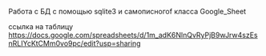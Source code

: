 Работа с БД с помощью sqlite3 и самописногоf класса Google_Sheet

ссылка на таблицу 
https://docs.google.com/spreadsheets/d/1m_adK6NlnQvRyPjB9wJrw4szEsnRLIYcKtCMm0vo9pc/edit?usp=sharing
